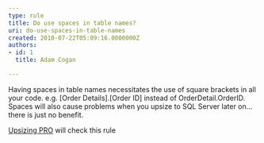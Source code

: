```yaml
---
type: rule
title: Do use spaces in table names?
uri: do-use-spaces-in-table-names
created: 2010-07-22T05:09:16.0000000Z
authors:
- id: 1
  title: Adam Cogan

---
```




<span class='intro'> 
  <p>Having spaces in table names necessitates the use of square brackets in all your code. e.g. [Order Details].[Order ID] instead of OrderDetail.OrderID. Spaces will also cause problems when you upsize to SQL Server later on... there is just no benefit. </p>
<p class="ms-rteCustom-YellowBorderBox"><a href="http&#58;//www.ssw.com.au/ssw/UpsizingPRO">Upsizing PRO</a> will check this rule </p>
 </span>




